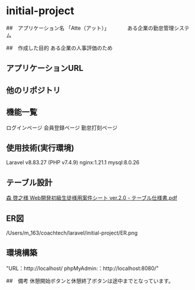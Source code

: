 # initial-project

##　アプリケーション名
  「Atte（アット）」　　　　ある企業の勤怠管理システム

##　作成した目的
ある企業の人事評価のため

## アプリケーションURL

## 他のリポジトリ

## 機能一覧	
ログインページ	
会員登録ページ	
勤怠打刻ページ	

## 使用技術(実行環境)
Laravel v8.83.27 (PHP v7.4.9)
nginx:1.21.1
mysql:8.0.26

## テーブル設計
[森 啓之様 Web開発初級生徒様用案件シート ver.2.0 - テーブル仕様書.pdf](https://github.com/M0R1h163/initial-project/files/15404707/Web.ver.2.0.-.pdf)

## ER図
/Users/m_163/coachtech/laravel/initial-project/ER.png

## 環境構築
"URL：http://localhost/
phpMyAdmin:：http://localhost:8080/"

##　備考
 休憩開始ボタンと休憩終了ボタンは途中までとなっています。
